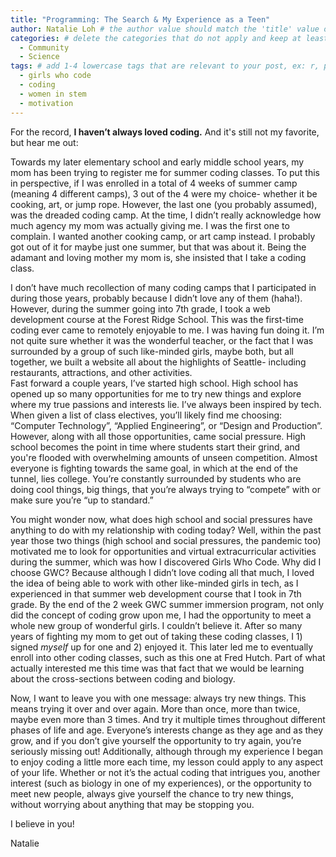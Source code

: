 ```yaml
---
title: "Programming: The Search & My Experience as a Teen" 
author: Natalie Loh # the author value should match the 'title' value of your contributor file located here /gh-pages/_contributors. If you do not have a contributor file, please feel free to make one or contact one of our team members to assist you.
categories: # delete the categories that do not apply and keep at least one
  - Community
  - Science
tags: # add 1-4 lowercase tags that are relevant to your post, ex: r, python, genomics, workflows
  - girls who code
  - coding
  - women in stem
  - motivation
---
```

For the record, **I haven’t always loved coding.** And it's still not my favorite, but hear me out:

Towards my later elementary school and early middle school years, my mom has been trying to register me for summer coding classes. To put this in perspective, if I was enrolled in a total of 4 weeks of summer camp (meaning 4 different camps), 3 out of the 4 were my choice- whether it be cooking, art, or jump rope. However, the last one (you probably assumed), was the dreaded coding camp. At the time, I didn’t really acknowledge how much agency my mom was actually giving me. I was the first one to complain. I wanted another cooking camp, or art camp instead. I probably got out of it for maybe just one summer, but that was about it. Being the adamant and loving mother my mom is, she insisted that I take a coding class.

I don’t have much recollection of many coding camps that I participated in during those years, probably because I didn’t love any of them (haha!). However, during the summer going into 7th grade, I took a web development course at the Forest Ridge School. This was the first-time coding ever came to remotely enjoyable to me. I was having fun doing it. I’m not quite sure whether it was the wonderful teacher, or the fact that I was surrounded by a group of such like-minded girls, maybe both, but all together, we built a website all about the highlights of Seattle- including restaurants, attractions, and other activities. </br>
Fast forward a couple years, I’ve started high school. High school has opened up so many opportunities for me to try new things and explore where my true passions and interests lie. I’ve always been inspired by tech. When given a list of class electives, you’ll likely find me choosing: “Computer Technology”, “Applied Engineering”, or “Design and Production”. However, along with all those opportunities, came social pressure. High school becomes the point in time where students start their grind, and you're flooded with overwhelming amounts of unseen competition. Almost everyone is fighting towards the same goal, in which at the end of the tunnel, lies college. You’re constantly surrounded by students who are doing cool things, big things, that you’re always trying to “compete” with or make sure you’re “up to standard.”

You might wonder now, what does high school and social pressures have anything to do with my relationship with coding today? Well, within the past year those two things (high school and social pressures, the pandemic too) motivated me to look for opportunities and virtual extracurricular activities during the summer, which was how I discovered Girls Who Code. Why did I choose GWC? Because although I didn’t love coding all that much, I loved the idea of being able to work with other like-minded girls in tech, as I experienced in that summer web development course that I took in 7th grade. By the end of the 2 week GWC summer immersion program, not only did the concept of coding grow upon me, I had the opportunity to meet a whole new group of wonderful girls. I couldn’t believe it. After so many years of fighting my mom to get out of taking these coding classes, I 1) signed _myself_ up for one and 2) enjoyed it. This later led me to eventually enroll into other coding classes, such as this one at Fred Hutch. Part of what actually interested me this time was that fact that we would be learning about the cross-sections between coding and biology.

Now, I want to leave you with one message: always try new things. This means trying it over and over again. More than once, more than twice, maybe even more than 3 times. And try it multiple times throughout different phases of life and age. Everyone’s interests change as they age and as they grow, and if you don’t give yourself the opportunity to try again, you’re seriously missing out! Additionally, although through my experience I began to enjoy coding a little more each time, my lesson could apply to any aspect of your life. Whether or not it’s the actual coding that intrigues you, another interest (such as biology in one of my experiences), or the opportunity to meet new people, always give yourself the chance to try new things, without worrying about anything that may be stopping you. 

I believe in you!

Natalie 
